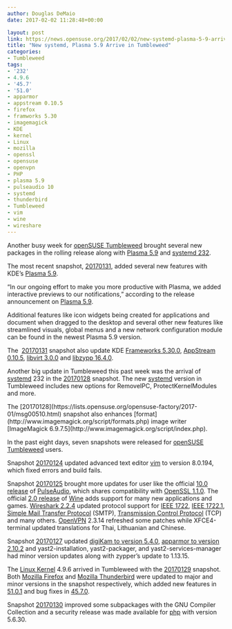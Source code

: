 ```yaml
---
author: Douglas DeMaio
date: 2017-02-02 11:28:48+00:00

layout: post
link: https://news.opensuse.org/2017/02/02/new-systemd-plasma-5-9-arrive-in-tumbleweed/
title: "New systemd, Plasma 5.9 Arrive in Tumbleweed"
categories:
- Tumbleweed
tags:
- '232'
- 4.9.6
- '45.7'
- '51.0'
- apparmor
- appstream 0.10.5
- firefox
- framworks 5.30
- imagemagick
- KDE
- kernel
- Linux
- mozilla
- openssl
- opensuse
- openvpn
- PHP
- plasma 5.9
- pulseaudio 10
- systemd
- thunderbird
- Tumbleweed
- vim
- wine
- wireshare
---
```


Another busy week for [openSUSE Tumbleweed](https://en.opensuse.org/Portal:Tumbleweed) brought several new packages in the rolling release along with [Plasma 5.9](https://www.kde.org/announcements/plasma-5.9.0.php) and [systemd 232](https://www.freedesktop.org/wiki/Software/systemd/).

The most recent snapshot, [20170131](https://lists.opensuse.org/opensuse-factory/2017-02/msg00032.html), added several new features with KDE’s [Plasma 5.9](https://www.kde.org/announcements/plasma-5.9.0.php).

“In our ongoing effort to make you more productive with Plasma, we added interactive previews to our notifications,” according to the release announcement on [Plasma 5.9](https://www.kde.org/announcements/plasma-5.9.0.php).

Additional features like icon widgets being created for applications and document when dragged to the desktop and several other new features like streamlined visuals, global menus and a new network configuration module can be found in the newest Plasma 5.9 version.

The  [20170131](https://lists.opensuse.org/opensuse-factory/2017-02/msg00032.html) snapshot also update KDE [Frameworks 5.30.0](https://www.kde.org/announcements/kde-frameworks-5.30.0.php), [AppStream 0.10.5](https://www.freedesktop.org/software/appstream/releases/), [libvirt 3.0.0](https://libvirt.org/) and [libzypp 16.4.0](https://doc.opensuse.org/projects/libzypp/HEAD/).

Another big update in Tumbleweed this past week was the arrival of [systemd](https://www.freedesktop.org/wiki/Software/systemd/) 232 in the [20170128](https://lists.opensuse.org/opensuse-factory/2017-01/msg00510.html) snapshot. The new [systemd](https://www.freedesktop.org/wiki/Software/systemd/) version in Tumbleweed includes new options for RemoveIPC, ProtectKernelModules and more.

<!-- more -->The [20170128](https://lists.opensuse.org/opensuse-factory/2017-01/msg00510.html) snapshot also enhances [format](http://www.imagemagick.org/script/formats.php) image writer [ImageMagick 6.9.7.5](http://www.imagemagick.org/script/index.php).

In the past eight days, seven snapshots were released for [openSUSE Tumbleweed](https://en.opensuse.org/Portal:Tumbleweed) users.

Snapshot [20170124](https://lists.opensuse.org/opensuse-factory/2017-01/msg00487.html) updated advanced text editor [vim](http://www.vim.org/download.php) to version 8.0.194, which fixed errors and build fails.

Snapshot [20170125](https://lists.opensuse.org/opensuse-factory/2017-01/msg00502.html) brought more updates for user like the official [10.0 release](https://www.freedesktop.org/wiki/Software/PulseAudio/Notes/10.0/) of [PulseAudio](https://www.freedesktop.org/wiki/Software/PulseAudio/), which shares compatibility with [OpenSSL 1.1.0](https://www.openssl.org/news/openssl-1.1.0-notes.html). The official [2.0 release](https://www.winehq.org/news/2017012401) of [Wine](https://www.winehq.org/) adds support for many new applications and games. [Wireshark 2.2.4](https://www.wireshark.org/docs/relnotes/wireshark-2.2.4.html) updated protocol support for [IEEE 1722](http://grouper.ieee.org/groups/1722/), [IEEE 1722.1](http://grouper.ieee.org/groups/1722/1/), [Simple Mail Transfer Protocol](https://en.wikipedia.org/wiki/Simple_Mail_Transfer_Protocol) (SMTP), [Transmission Control Protocol](https://en.wikipedia.org/wiki/Transmission_Control_Protocol) (TCP) and many others. [OpenVPN](https://openvpn.net/index.php/open-source/downloads.html) 2.3.14 refreshed some patches while XFCE4-terminal updated translations for Thai, Lithuanian and Chinese.

Snapshot [20170127](https://lists.opensuse.org/opensuse-factory/2017-01/msg00507.html) updated [digiKam to version 5.4.0](https://www.digikam.org/about/releaseplan), [apparmor to version 2.10.2](http://wiki.apparmor.net/index.php/ReleaseNotes_2_10_2) and yast2-installation, yast2-packager, and yast2-services-manager had minor version updates along with zypper’s update to 1.13.15.

The [Linux Kernel](https://www.kernel.org/) 4.9.6 arrived in Tumbleweed with the [20170129](https://lists.opensuse.org/opensuse-factory/2017-01/msg00523.html) snapshot. Both [Mozilla Firefox](https://www.mozilla.org/en-US/firefox/new/) and [Mozilla Thunderbird](https://www.mozilla.org/en-US/thunderbird/) were updated to major and minor versions in the snapshot respectively, which added new features in [51.0.1](https://www.mozilla.org/en-US/firefox/51.0.1/releasenotes/) and bug fixes in [45.7.0](https://www.mozilla.org/en-US/thunderbird/45.7.0/releasenotes/).

Snapshot [20170130](https://lists.opensuse.org/opensuse-factory/2017-02/msg00000.html) improved some subpackages with the GNU Compiler Collection and a security release was made available for [php](https://secure.php.net/) with version 5.6.30.		
